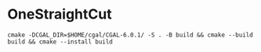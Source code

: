 # OneStraightCut
```cmake -DCGAL_DIR=$HOME/cgal/CGAL-6.0.1/ -S . -B build && cmake --build build && cmake --install build```

